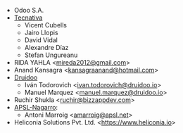 - Odoo S.A.
- [Tecnativa](https://www.tecnativa.com)
  - Vicent Cubells
  - Jairo Llopis
  - David Vidal
  - Alexandre Díaz
  - Stefan Ungureanu
- RIDA YAHLA \<<mireda2012@gmail.com>\>
- Anand Kansagra \<<kansagraanand@hotmail.com>\>
- [Druidoo](https://www.druidoo.io)
  - Iván Todorovich \<<ivan.todorovich@druidoo.io>\>
  - Manuel Marquez \<<manuel.marquez@druidoo.io>\>
- Ruchir Shukla \<<ruchir@bizzappdev.com>\>
- [APSL-Nagarro](https://apsl.tech):
  - Antoni Marroig  \<<amarroig@apsl.net>\>
- Heliconia Solutions Pvt. Ltd. \<<https://www.heliconia.io>\>
